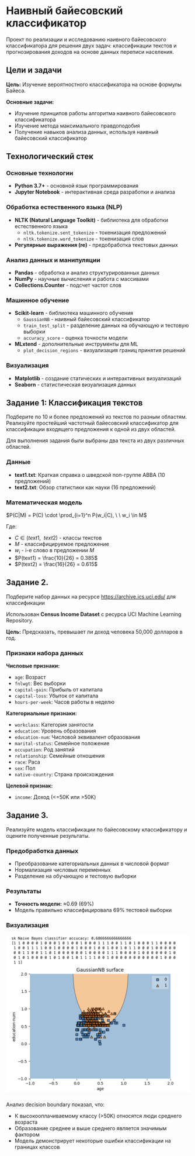 # Наивный байесовский классификатор

Проект по реализации и исследованию наивного байесовского классификатора для решения двух задач: классификации текстов и прогнозирования доходов на основе данных переписи населения.

## Цели и задачи

**Цель:** Изучение вероятностного классификатора на основе формулы Байеса.

**Основные задачи:**
- Изучение принципов работы алгоритма наивного байесовского классификатора
- Изучение метода максимального правдоподобия
- Получение навыков анализа данных, используя наивный байесовский классификатор

## Технологический стек

### Основные технологии
- **Python 3.7+** - основной язык программирования
- **Jupyter Notebook** - интерактивная среда разработки и анализа

### Обработка естественного языка (NLP)
- **NLTK (Natural Language Toolkit)** - библиотека для обработки естественного языка
  - `nltk.tokenize.sent_tokenize` - токенизация предложений
  - `nltk.tokenize.word_tokenize` - токенизация слов
- **Регулярные выражения (re)** - предобработка текстовых данных

### Анализ данных и манипуляции
- **Pandas** - обработка и анализ структурированных данных
- **NumPy** - научные вычисления и работа с массивами
- **Collections.Counter** - подсчет частот слов

### Машинное обучение
- **Scikit-learn** - библиотека машинного обучения
  - `GaussianNB` - наивный байесовский классификатор
  - `train_test_split` - разделение данных на обучающую и тестовую выборки
  - `accuracy_score` - оценка точности модели
- **MLxtend** - дополнительные инструменты для ML
  - `plot_decision_regions` - визуализация границ принятия решений

### Визуализация
- **Matplotlib** - создание статических и интерактивных визуализаций
- **Seaborn** - статистическая визуализация данных



## Задание 1: Классификация текстов

Подберите по 10 и более предложений из текстов по разным областям. Реализуйте
простейший частотный байесовский классификатор для классификации входящего
предложения к одной из двух областей.

Для выполнения задания были выбраны два текста из двух различных областей. 

### Данные
- **text1.txt**: Краткая справка о шведской поп-группе ABBA (10 предложений)
- **text2.txt**: Обзор статистики как науки (16 предложений)

### Математическая модель
$P(C|M) = P(C) \cdot \prod_{i=1}^n P(w_i|C), \ \ w_i \in M$

Где:
- $C \in (text1, \ \ text2)$ - классы текстов
- $M$ - классифицируемое предложение
- $w_i$ - i-е слово в предложении $M$
- $P(text1) = \frac{10}{26} = 0.385$
- $P(text2) = \frac{16}{26} = 0.615$

## Задание 2.
Подберите набор данных на ресурсе https://archive.ics.uci.edu/ для классификации

Использован **Census Income Dataset** с ресурса UCI Machine Learning Repository.

**Цель:** Предсказать, превышает ли доход человека 50,000 долларов в год.

### Признаки набора данных

**Числовые признаки:**
- `age`: Возраст
- `fnlwgt`: Вес выборки
- `capital-gain`: Прибыль от капитала
- `capital-loss`: Убыток от капитала
- `hours-per-week`: Часов работы в неделю

**Категориальные признаки:**
- `workclass`: Категория занятости
- `education`: Уровень образования
- `education-num`: Числовой эквивалент образования
- `marital-status`: Семейное положение
- `occupation`: Род занятий
- `relationship`: Семейные отношения
- `race`: Раса
- `sex`: Пол
- `native-country`: Страна происхождения

**Целевой признак:**
- `income`: Доход (<=50K или >50K)

## Задание 3.

Реализуйте модель классификации по байесовскому классификатору и оцените полученные результаты.

### Предобработка данных
- Преобразование категориальных данных в числовой формат
- Нормализация числовых переменных
- Разделение на обучающую и тестовую выборки

### Результаты
- **Точность модели:** ≈0.69 (69%)
- Модель правильно классифицировала 69% тестовой выборки

### Визуализация

![Визуализация](result.png)


Анализ decision boundary показал, что:
- К высокооплачиваемому классу (>50K) относятся люди среднего возраста
- Образование среднее и выше среднего является значимым фактором
- Модель демонстрирует некоторые ошибки классификации на границах классов

